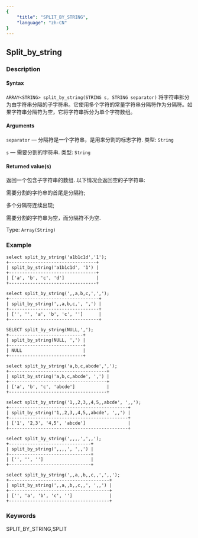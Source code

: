 ```yaml
---
{
    "title": "SPLIT_BY_STRING",
    "language": "zh-CN"
}
---
```


<!-- 
Licensed to the Apache Software Foundation (ASF) under one
or more contributor license agreements.  See the NOTICE file
distributed with this work for additional information
regarding copyright ownership.  The ASF licenses this file
to you under the Apache License, Version 2.0 (the
"License"); you may not use this file except in compliance
with the License.  You may obtain a copy of the License at
  http://www.apache.org/licenses/LICENSE-2.0
Unless required by applicable law or agreed to in writing,
software distributed under the License is distributed on an
"AS IS" BASIS, WITHOUT WARRANTIES OR CONDITIONS OF ANY
KIND, either express or implied.  See the License for the
specific language governing permissions and limitations
under the License.
-->

## Split_by_string

### Description

#### Syntax

`ARRAY<STRING> split_by_string(STRING s, STRING separator)`
将字符串拆分为由字符串分隔的子字符串。它使用多个字符的常量字符串分隔符作为分隔符。如果字符串分隔符为空，它将字符串拆分为单个字符数组。

#### Arguments

`separator` — 分隔符是一个字符串，是用来分割的标志字符. 类型: `String`

`s` — 需要分割的字符串. 类型: `String`

#### Returned value(s)

返回一个包含子字符串的数组. 以下情况会返回空的子字符串:

需要分割的字符串的首尾是分隔符;

多个分隔符连续出现;

需要分割的字符串为空，而分隔符不为空.

Type: `Array(String)`

### Example

```
select split_by_string('a1b1c1d','1');
+---------------------------------+
| split_by_string('a1b1c1d', '1') |
+---------------------------------+
| ['a', 'b', 'c', 'd']            |
+---------------------------------+

select split_by_string(',,a,b,c,',',');
+----------------------------------+
| split_by_string(',,a,b,c,', ',') |
+----------------------------------+
| ['', '', 'a', 'b', 'c', '']      |
+----------------------------------+

SELECT split_by_string(NULL,',');
+----------------------------+
| split_by_string(NULL, ',') |
+----------------------------+
| NULL                       |
+----------------------------+

select split_by_string('a,b,c,abcde',',');
+-------------------------------------+
| split_by_string('a,b,c,abcde', ',') |
+-------------------------------------+
| ['a', 'b', 'c', 'abcde']            |
+-------------------------------------+

select split_by_string('1,,2,3,,4,5,,abcde', ',,');
+---------------------------------------------+
| split_by_string('1,,2,3,,4,5,,abcde', ',,') |
+---------------------------------------------+
| ['1', '2,3', '4,5', 'abcde']                |
+---------------------------------------------+

select split_by_string(',,,,',',,');
+-------------------------------+
| split_by_string(',,,,', ',,') |
+-------------------------------+
| ['', '', '']                  |
+-------------------------------+

select split_by_string(',,a,,b,,c,,',',,');
+--------------------------------------+
| split_by_string(',,a,,b,,c,,', ',,') |
+--------------------------------------+
| ['', 'a', 'b', 'c', '']              |
+--------------------------------------+
```
### Keywords

SPLIT_BY_STRING,SPLIT
